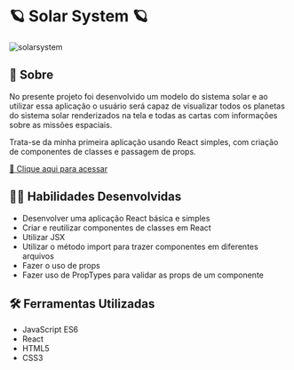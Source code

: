 # :ringed_planet: Solar System :ringed_planet:

![solarsystem](https://user-images.githubusercontent.com/98343640/192595483-fe6eb4f7-5285-45c3-9ecb-1f3ab36f9971.png)


## :page_with_curl: Sobre

No presente projeto foi desenvolvido um modelo do sistema solar e ao utilizar essa aplicação o usuário será capaz de visualizar todos os planetas do sistema solar renderizados na tela e todas as cartas com informações sobre as missões espaciais.

Trata-se da minha primeira aplicação usando React simples, com criação de componentes de classes e passagem de props.


[:link: Clique aqui para acessar](https://solar-system-nine.vercel.app/)


## :man_technologist: Habilidades Desenvolvidas

* Desenvolver uma aplicação React básica e simples 
* Criar e reutilizar componentes de classes em React
* Utilizar JSX
* Utilizar o método import para trazer componentes em diferentes arquivos
* Fazer o uso de props
* Fazer uso de PropTypes para validar as props de um componente

## :hammer_and_wrench: Ferramentas Utilizadas

* JavaScript ES6
* React
* HTML5
* CSS3
